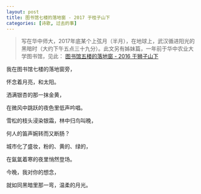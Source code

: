 ```yaml
---
layout: post
title: 图书馆七楼的落地窗 - 2017 于桂子山下
categories: [诗歌, 过去的事]
---
```


> 写在华中师大，2017年底某个上弦月（半月），在地球上，武汉循进阳光的黑暗时（大约下午五点三十九分）。此文另有姊妹篇，一年前于华中农业大学图书馆，见此： [图书馆五楼的落地窗 - 2016 于狮子山下](/2016/05/08/图书馆的落地窗)

我在图书馆七楼的落地窗旁，

怀念着月亮，和太阳。

洒满银杏的那一抹金黄，

在微风中跳跃的夜色里低声吟唱。

雪松的枝头浸染银霜，林中归鸟叫晚，

何人的笛声婉转而又断肠？

城市化了盛妆，粉的、黄的、绿的，

在氤氲着寒的夜里悄然登场。

今晚，我对你的想念，

就如同黑暗里那一弯，温柔的月光。
